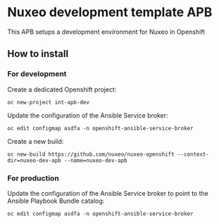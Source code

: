 # Nuxeo development template APB

This APB setups a development environment for Nuxeo in Openshift


## How to install

### For development

Create a dedicated Openshift project:

```
oc new-project int-apb-dev
```

Update the configuration of the Ansible Service broker:

```
oc edit configmap asdfa -n openshift-ansible-service-broker
```

Create a new build:

```
oc new-build https://github.com/nuxeo/nuxeo-openshift --context-dir=nuxeo-dev-apb --name=nuxeo-dev-apb
```


### For production


Update the configuration of the Ansible Service broker to point to the Ansible Playbook Bundle catalog:

```
oc edit configmap asdfa -n openshift-ansible-service-broker
```
